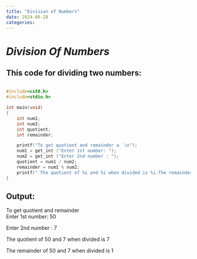 ```yaml
---
title: "Division of Numbers"
date: 2024-06-28
categories:
---
```


# **_Division Of Numbers_**
## This code for dividing two numbers:
```c

#include<cs50.h>
#include<stdio.h>

int main(void)
{
    int num1;
    int num2;
    int quotient;
    int remainder;

    printf("To get quotient and remainder a  \n");
    num1 = get_int ("Enter 1st number: ");
    num2 = get_int ("Enter 2nd number : ");
    quotient = num1 / num2;
    remainder = num1 % num2;
    printf(" The quotient of %i and %i when divided is %i.The remainder of %i and %i when divided is %i \n",num1,num2,quotient,num1,num2,remainder);
}
```
## Output:
To get quotient and remainder  
Enter 1st number: 50

Enter 2nd number : 7

 The quotient of 50 and 7 when divided is 7
 
 The remainder of 50 and 7 when divided is 1